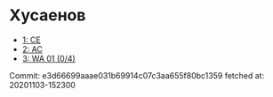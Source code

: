# Хусаенов
- [1: CE](1.md)
- [2: AC](2.md)
- [3: WA 01 (0/4)](3.md)

Commit: e3d66699aaae031b69914c07c3aa655f80bc1359
 fetched at: 20201103-152300

